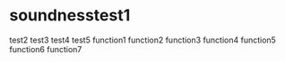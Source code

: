 # soundnesstest1
 test2 
 test3 
 test4 
 test5 
 function1 
 function2 
 function3 
 function4 
 function5 
 function6 
 function7 
